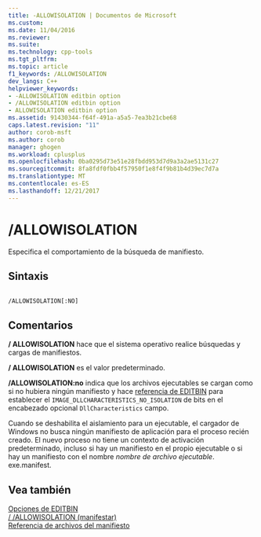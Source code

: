 ```yaml
---
title: -ALLOWISOLATION | Documentos de Microsoft
ms.custom: 
ms.date: 11/04/2016
ms.reviewer: 
ms.suite: 
ms.technology: cpp-tools
ms.tgt_pltfrm: 
ms.topic: article
f1_keywords: /ALLOWISOLATION
dev_langs: C++
helpviewer_keywords:
- -ALLOWISOLATION editbin option
- /ALLOWISOLATION editbin option
- ALLOWISOLATION editbin option
ms.assetid: 91430344-f64f-491a-a5a5-7ea3b21cbe68
caps.latest.revision: "11"
author: corob-msft
ms.author: corob
manager: ghogen
ms.workload: cplusplus
ms.openlocfilehash: 0ba0295d73e51e28fbdd953d7d9a3a2ae5131c27
ms.sourcegitcommit: 8fa8fdf0fbb4f57950f1e8f4f9b81b4d39ec7d7a
ms.translationtype: MT
ms.contentlocale: es-ES
ms.lasthandoff: 12/21/2017
---
```

# <a name="allowisolation"></a>/ALLOWISOLATION
Especifica el comportamiento de la búsqueda de manifiesto.  
  
## <a name="syntax"></a>Sintaxis  
  
```  
  
/ALLOWISOLATION[:NO]  
```  
  
## <a name="remarks"></a>Comentarios  
 **/ ALLOWISOLATION** hace que el sistema operativo realice búsquedas y cargas de manifiestos.  
  
 **/ ALLOWISOLATION** es el valor predeterminado.  
  
 **/ALLOWISOLATION:no** indica que los archivos ejecutables se cargan como si no hubiera ningún manifiesto y hace [referencia de EDITBIN](../../build/reference/editbin-reference.md) para establecer el `IMAGE_DLLCHARACTERISTICS_NO_ISOLATION` de bits en el encabezado opcional `DllCharacteristics` campo.  
  
 Cuando se deshabilita el aislamiento para un ejecutable, el cargador de Windows no busca ningún manifiesto de aplicación para el proceso recién creado. El nuevo proceso no tiene un contexto de activación predeterminado, incluso si hay un manifiesto en el propio ejecutable o si hay un manifiesto con el nombre *nombre de archivo ejecutable*. exe.manifest.  
  
## <a name="see-also"></a>Vea también  
 [Opciones de EDITBIN](../../build/reference/editbin-options.md)   
 [/ /ALLOWISOLATION (manifestar)](../../build/reference/allowisolation-manifest-lookup.md)   
 [Referencia de archivos del manifiesto](http://msdn.microsoft.com/library/aa375632.aspx)